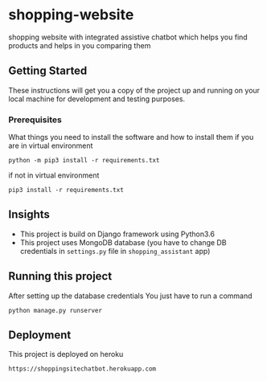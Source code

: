 # shopping-website
shopping website with integrated assistive chatbot which helps you find products and helps in you comparing them

## Getting Started
These instructions will get you a copy of the project up and running on your local machine for development and testing purposes.

### Prerequisites
What things you need to install the software and how to install them
if you are in virtual environment
```
python -m pip3 install -r requirements.txt
```
if not in virtual environment
```
pip3 install -r requirements.txt
```

## Insights
* This project is build on Django framework using Python3.6
* This project uses MongoDB database (you have to change DB credentials in ``` settings.py ``` file in ``` shopping_assistant ``` app)

## Running this project
After setting up the database credentials
You just have to run a command
```
python manage.py runserver
```

## Deployment
This project is deployed on heroku
```
https://shoppingsitechatbot.herokuapp.com
```